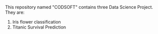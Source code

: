 This repository named "CODSOFT" contains three Data Science Project. They are:
1. Iris flower classification
2. Titanic Survival Prediction
